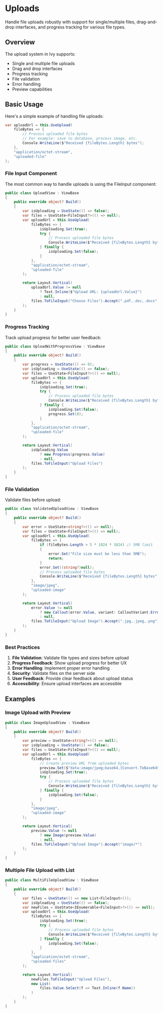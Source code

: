 # Uploads

<Ingress>
Handle file uploads robustly with support for single/multiple files, drag-and-drop interfaces, and progress tracking for various file types.
</Ingress>

## Overview

The upload system in Ivy supports:

- Single and multiple file uploads
- Drag and drop interfaces
- Progress tracking
- File validation
- Error handling
- Preview capabilities

## Basic Usage

Here's a simple example of handling file uploads:

```csharp
var uploadUrl = this.UseUpload(
    fileBytes => {
        // Process uploaded file bytes
        // For example: save to database, process image, etc.
        Console.WriteLine($"Received {fileBytes.Length} bytes");
    },
    "application/octet-stream",
    "uploaded-file"
);
```

### File Input Component

The most common way to handle uploads is using the FileInput component:

```csharp demo-below
public class UploadView : ViewBase
{
    public override object? Build()
    {
        var isUploading = UseState(() => false);
        var files = UseState<FileInput?>(() => null);
        var uploadUrl = this.UseUpload(
            fileBytes => {
                isUploading.Set(true);
                try {
                    // Process uploaded file bytes
                    Console.WriteLine($"Received {fileBytes.Length} bytes");
                } finally {
                    isUploading.Set(false);
                }
            },
            "application/octet-stream",
            "uploaded-file"
        );

        return Layout.Vertical(
            uploadUrl.Value != null
                ? Text.Inline($"Upload URL: {uploadUrl.Value}")
                : null,
            files.ToFileInput("Choose Files").Accept(".pdf,.doc,.docx")
        );
    }
}
```

### Progress Tracking

Track upload progress for better user feedback:

```csharp demo-below
public class UploadWithProgressView : ViewBase
{
    public override object? Build()
    {
        var progress = UseState(() => 0);
        var isUploading = UseState(() => false);
        var files = UseState<FileInput?>(() => null);
        var uploadUrl = this.UseUpload(
            fileBytes => {
                isUploading.Set(true);
                try {
                    // Process uploaded file bytes
                    Console.WriteLine($"Received {fileBytes.Length} bytes");
                } finally {
                    isUploading.Set(false);
                    progress.Set(0);
                }
            },
            "application/octet-stream",
            "uploaded-file"
        );

        return Layout.Vertical(
            isUploading.Value
                ? new Progress(progress.Value)
                : null,
            files.ToFileInput("Upload Files")
        );
    }
}
```

### File Validation

Validate files before upload:

```csharp demo-below
public class ValidatedUploadView : ViewBase
{
    public override object? Build()
    {
        var error = UseState<string?>(() => null);
        var files = UseState<FileInput?>(() => null);
        var uploadUrl = this.UseUpload(
            fileBytes => {
                if (fileBytes.Length > 5 * 1024 * 1024) // 5MB limit
                {
                    error.Set("File size must be less than 5MB");
                    return;
                }
                error.Set((string?)null);
                // Process uploaded file bytes
                Console.WriteLine($"Received {fileBytes.Length} bytes");
            },
            "image/jpeg",
            "uploaded-image"
        );

        return Layout.Vertical(
            error.Value != null
                ? new Callout(error.Value, variant: CalloutVariant.Error)
                : null,
            files.ToFileInput("Upload Image").Accept(".jpg,.jpeg,.png")
        );
    }
}
```

### Best Practices

1. **File Validation**: Validate file types and sizes before upload
2. **Progress Feedback**: Show upload progress for better UX
3. **Error Handling**: Implement proper error handling
4. **Security**: Validate files on the server side
5. **User Feedback**: Provide clear feedback about upload status
6. **Accessibility**: Ensure upload interfaces are accessible

<WidgetDocs Type="Ivy.FileInput" ExtensionTypes="Ivy.FileInputExtensions" SourceUrl="https://github.com/Ivy-Interactive/Ivy-Framework/blob/main/Ivy/Widgets/Inputs/FileInput.cs"/>

## Examples

### Image Upload with Preview

```csharp demo-below
public class ImageUploadView : ViewBase
{
    public override object? Build()
    {
        var preview = UseState<string?>(() => null);
        var isUploading = UseState(() => false);
        var files = UseState<FileInput?>(() => null);
        var uploadUrl = this.UseUpload(
            fileBytes => {
                // Create preview URL from uploaded bytes
                preview.Set($"data:image/jpeg;base64,{Convert.ToBase64String(fileBytes)}");
                isUploading.Set(true);
                try {
                    // Process uploaded file bytes
                    Console.WriteLine($"Received {fileBytes.Length} bytes");
                } finally {
                    isUploading.Set(false);
                }
            },
            "image/jpeg",
            "uploaded-image"
        );

        return Layout.Vertical(
            preview.Value != null
                ? new Image(preview.Value)
                : null,
            files.ToFileInput("Upload Image").Accept("image/*")
        );
    }
}
```

### Multiple File Upload with List

```csharp demo-below
public class MultiFileUploadView : ViewBase
{
    public override object? Build()
    {
        var files = UseState(() => new List<FileInput>());
        var isUploading = UseState(() => false);
        var newFiles = UseState<IEnumerable<FileInput>?>(() => null);
        var uploadUrl = this.UseUpload(
            fileBytes => {
                isUploading.Set(true);
                try {
                    // Process uploaded file bytes
                    Console.WriteLine($"Received {fileBytes.Length} bytes");
                } finally {
                    isUploading.Set(false);
                }
            },
            "application/octet-stream",
            "uploaded-files"
        );

        return Layout.Vertical(
            newFiles.ToFileInput("Upload Files"),
            new List(
                files.Value.Select(f => Text.Inline(f.Name))
            )
        );
    }
}
```
